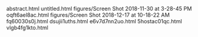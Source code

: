 abstract.html
untitled.html
figures/Screen Shot 2018-11-30 at 3-28-45 PM
oqft6ael8ac.html
figures/Screen Shot 2018-12-17 at 10-18-22 AM
fq60030s0j.html
dsujii1uths.html
e6v7d7nn2uo.html
5hostac01qc.html
vlgb4fg1kto.html